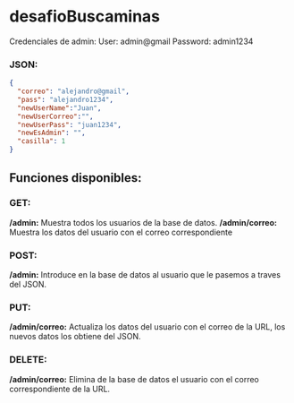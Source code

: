 # desafioBuscaminas

Credenciales de admin: 
  User: admin@gmail
  Password: admin1234


### JSON: 
```json
{
  "correo": "alejandro@gmail",
  "pass": "alejandro1234",
  "newUserName":"Juan",
  "newUserCorreo":"",
  "newUserPass": "juan1234",
  "newEsAdmin": "",
  "casilla": 1
}
```


## Funciones disponibles: 

### GET:
  **/admin:** Muestra todos los usuarios de la base de datos.
  **/admin/correo:** Muestra los datos del usuario con el correo correspondiente

### POST: 
  **/admin:** Introduce en la base de datos al usuario que le pasemos a traves del JSON. 

### PUT: 
  **/admin/correo:** Actualiza los datos del usuario con el correo de la URL, los nuevos datos los obtiene del JSON. 

### DELETE: 
  **/admin/correo:** Elimina de la base de datos el usuario con el correo correspondiente de la URL. 
